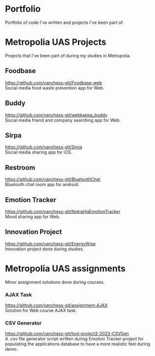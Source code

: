 # Portfolio
Portfolio of code I've written and projects I've been part of.
<br>

# Metropolia UAS Projects
Projects that I've been part of during my studies in Metropolia. <br>

## Foodbase
https://github.com/vanchess-git/Foodbase-web <br>
Social media food waste prevention app for Web. <br>

## Buddy
https://github.com/vanchess-git/webkappa_buddy <br>
Social media friend and company searching app for Web. <br>

## Sirpa
https://github.com/vanchess-git/Sirpa <br>
Social media sharing app for iOS. <br>

## Restroom
https://github.com/vanchess-git/BluetoothChat <br>
Bluetooth chat room app for android. <br>

## Emotion Tracker
https://github.com/vanchess-git/NokiaHqEmotionTracker <br>
Mood sharing app for Web. <br>

## Innovation Project
https://github.com/vanchess-git/EnergyWise <br>
Innovation project done during studies. <br>

# Metropolia UAS assignments
Minor assignment solutions done during courses.

### AJAX Task
https://github.com/vanchess-git/assignment-AJAX <br>
Solution for Web course AJAX task. <br>

### CSV Generator
https://github.com/vanchess-git/tool-project2-2023-CSVGen <br>
A .csv file generator script written during Emotion Tracker project
for populating the applications database to have a more realistic feel
during demo. <br>
